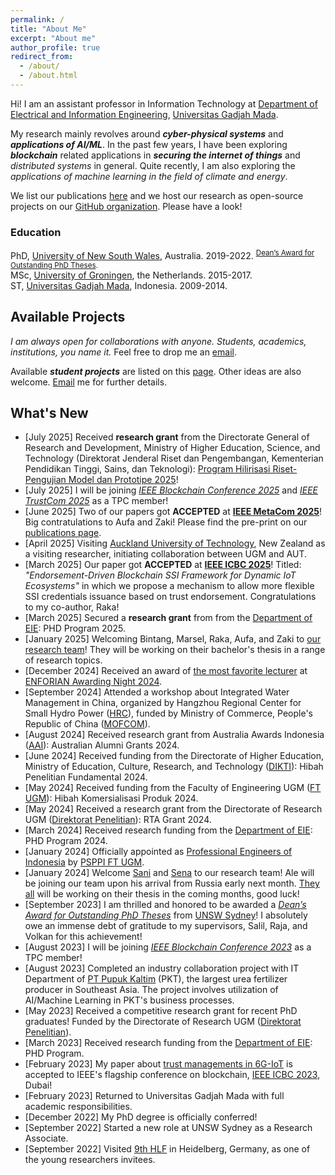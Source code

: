 ```yaml
---
permalink: /
title: "About Me"
excerpt: "About me"
author_profile: true
redirect_from: 
  - /about/
  - /about.html
---
```


Hi! I am an assistant professor in Information Technology at [Department of Electrical and Information Engineering](https://jteti.ugm.ac.id/), [Universitas Gadjah Mada](https://ugm.ac.id/en).

My research mainly revolves around **_cyber-physical systems_** and **_applications of AI/ML_**. In the past few years, I have been exploring **_blockchain_** related applications in **_securing the internet of things_** and _distributed systems_ in general. Quite recently, I am also exploring the _applications of machine learning in the field of climate and energy_.

We list our publications [here](https://gdputra.github.io/publications/) and we host our research as open-source projects on our [GitHub organization](https://github.com/dteti-sys-rsch). Please have a look!

### Education
PhD, [University of New South Wales](https://www.unsw.edu.au/), Australia. 2019-2022. <sup>[Dean’s Award for Outstanding PhD Theses](https://www.inside.unsw.edu.au/academic-excellence/deans-award-outstanding-phd-theses-recipients-announced).</sup> <br>
MSc, [University of Groningen](https://www.rug.nl/), the Netherlands. 2015-2017. <br>
ST, [Universitas Gadjah Mada](https://ugm.ac.id/en), Indonesia. 2009-2014.



Available Projects
------------------
_I am always open for collaborations with anyone. Students, academics, institutions, you name it._ Feel free to drop me an [email](mailto:gdputra@ugm.ac.id).

Available _**student projects**_ are listed on this [page](https://gdputra.github.io/research/). Other ideas are also welcome. [Email](mailto:gdputra@ugm.ac.id) me for further details.

What's New
----------
- [July 2025] Received **research grant** from the Directorate General of Research and Development, Ministry of Higher Education, Science, and Technology (Direktorat Jenderal Riset dan Pengembangan, Kementerian Pendidikan Tinggi, Sains, dan Teknologi): [Program Hilirisasi Riset-Pengujian Model dan Prototipe 2025](https://bima.kemdiktisaintek.go.id/pengumuman)!
- [July 2025] I will be joining *[IEEE Blockchain Conference 2025](https://ieee-cybermatics.org/2025/blockchain/)* and *[IEEE TrustCom 2025](https://ieee-aiplus-2025.org/)* as a TPC member!
- [June 2025] Two of our papers got **ACCEPTED** at [**IEEE MetaCom 2025**](https://ieee-metacom.org/)! Big contratulations to Aufa and Zaki! Please find the pre-print on our [publications page](https://gdputra.github.io/publications/).
- [April 2025] Visiting [Auckland University of Technology](https://www.aut.ac.nz/), New Zealand as a visiting researcher, initiating collaboration between UGM and AUT.
- [March 2025] Our paper got **ACCEPTED** at [**IEEE ICBC 2025**](https://icbc2025.ieee-icbc.org/)! Titled: _"Endorsement-Driven Blockchain SSI Framework for Dynamic IoT Ecosystems"_ in which we propose a mechanism to allow more flexible SSI credentials issuance based on trust endorsement. Congratulations to my co-author, Raka!
- [March 2025] Secured a **research grant** from from the [Department of EIE](https://jteti.ugm.ac.id/): PHD Program 2025.
- [January 2025] Welcoming Bintang, Marsel, Raka, Aufa, and Zaki to [our research team](https://gdputra.github.io/teams/)! They will be working on their bachelor's thesis in a range of research topics.
- [December 2024] Received an award of [the most favorite lecturer](https://www.instagram.com/stories/highlights/17951790980903561/) at [ENFORIAN Awarding Night 2024](https://www.instagram.com/enforianugm/).
- [September 2024] Attended a workshop about Integrated Water Management in China, organized by Hangzhou Regional Center for Small Hydro Power ([HRC](https://www.hrcshp.org/)), funded by Ministry of Commerce, People's Republic of China ([MOFCOM](http://english.mofcom.gov.cn/)).
- [August 2024] Received research grant from Australia Awards Indonesia ([AAI](https://www.australiaawardsindonesia.org/news/detail/244000484/australia-awards-in-indonesia-grant-opportunity-opens-for-alumni-and-scholars)): Australian Alumni Grants 2024.
- [June 2024] Received funding from the Directorate of Higher Education, Ministry of Education, Culture, Research, and Technology ([DIKTI](https://dikti.kemdikbud.go.id/)): Hibah Penelitian Fundamental 2024.
- [May 2024] Received funding from the Faculty of Engineering UGM ([FT UGM](https://ft.ugm.ac.id/)): Hibah Komersialisasi Produk 2024.
- [May 2024] Received a research grant from the Directorate of Research UGM ([Direktorat Penelitian](https://penelitian.ugm.ac.id/)): RTA Grant 2024.
- [March 2024] Received research funding from the [Department of EIE](https://jteti.ugm.ac.id/): PHD Program 2024.
- [January 2024] Officially appointed as [Professional Engineers of Indonesia](https://www.pii.or.id/) by [PSPPI FT UGM](https://psppi.ft.ugm.ac.id/).
- [January 2024]  Welcome [Sani](https://github.com/mufidussani) and [Sena](https://github.com/adyasena) to our research team! Ale will be joining our team upon his arrival from Russia early next month. [They all](https://github.com/orgs/dteti-sys-rsch/people) will be working on their thesis in the coming months, good luck!
- [September 2023] I am thrilled and honored to be awarded a _[Dean’s Award for Outstanding PhD Theses](https://www.inside.unsw.edu.au/academic-excellence/deans-award-outstanding-phd-theses-recipients-announced)_ from [UNSW Sydney](https://www.unsw.edu.au/)! I absolutely owe an immense debt of gratitude to my supervisors, Salil, Raja, and Volkan for this achievement!
- [August 2023] I will be joining *[IEEE Blockchain Conference 2023](https://ieee-cybermatics.org/2023/blockchain/)* as a TPC member!
- [August 2023] Completed an industry collaboration project with IT Department of [PT Pupuk Kaltim](https://www.pupukkaltim.com/) (PKT), the largest urea fertilizer producer in Southeast Asia. The project involves utilization of AI/Machine Learning in PKT's business processes.
- [May 2023] Received a competitive research grant for recent PhD graduates! Funded by the Directorate of Research UGM ([Direktorat Penelitian](https://penelitian.ugm.ac.id/)).
- [March 2023] Received research funding from the [Department of EIE](https://jteti.ugm.ac.id/): PHD Program.
- [February 2023] My paper about [trust managements in 6G-IoT](https://eprints.qut.edu.au/238213/1/Privacy_preserving_Trust_Management_ICBC_2023.pdf) is accepted to IEEE's flagship conference on blockchain, [IEEE ICBC 2023](https://icbc2023.ieee-icbc.org/), Dubai!
- [February 2023] Returned to Universitas Gadjah Mada with full academic responsibilities.
- [December 2022] My PhD degree is officially conferred!
- [September 2022] Started a new role at UNSW Sydney as a Research Associate.
- [September 2022] Visited [9th HLF](https://www.heidelberg-laureate-forum.org/) in Heidelberg, Germany, as one of the young researchers invitees.

